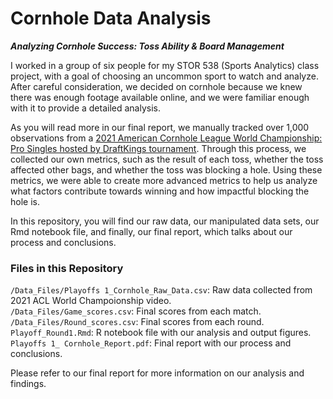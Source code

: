 # Cornhole Data Analysis
***Analyzing Cornhole Success: Toss Ability &amp; Board Management***

I worked in a group of six people for my STOR 538 (Sports Analytics) class project, with a goal of choosing an uncommon sport to watch and analyze. After careful consideration, we decided on cornhole because we knew there was enough footage available online, and we were familiar enough with it to provide a detailed analysis.

As you will read more in our final report, we manually tracked over 1,000 observations from a [2021 American Cornhole League World Championship: Pro Singles hosted by DraftKings tournament](https://www.youtube.com/watch?v=ZZ6-E4jsgzw). Through this process, we collected our own metrics, such as the result of each toss, whether the toss affected other bags, and whether the toss was blocking a hole. Using these metrics, we were able to create more advanced metrics to help us analyze what factors contribute towards winning and how impactful blocking the hole is.

In this repository, you will find our raw data, our manipulated data sets, our Rmd notebook file, and finally, our final report, which talks about our process and conclusions.

### Files in this Repository
`/Data_Files/Playoffs 1_Cornhole_Raw_Data.csv`: Raw data collected from 2021 ACL World Champoionship video. <br>
`/Data_Files/Game_scores.csv`: Final scores from each match. <br>
`/Data_Files/Round_scores.csv`: Final scores from each round. <br>
`Playoff_Round1.Rmd`: R notebook file with our analysis and output figures. <br>
`Playoffs 1_ Cornhole_Report.pdf`: Final report with our process and conclusions. <br>

Please refer to our final report for more information on our analysis and findings.
